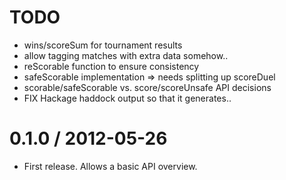 TODO
==================
  * wins/scoreSum for tournament results
  * allow tagging matches with extra data somehow..
  * reScorable function to ensure consistency
  * safeScorable implementation => needs splitting up scoreDuel
  * scorable/safeScorable vs. score/scoreUnsafe API decisions
  * FIX Hackage haddock output so that it generates..

0.1.0 / 2012-05-26
==================
  * First release. Allows a basic API overview.

